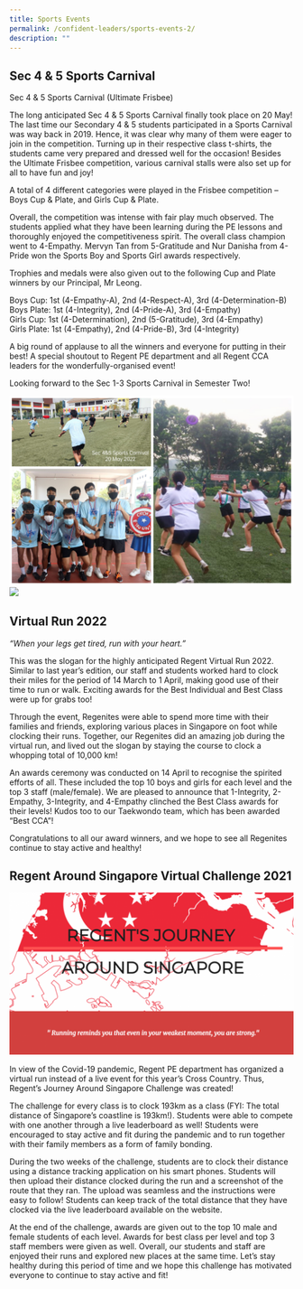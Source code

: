```yaml
---
title: Sports Events
permalink: /confident-leaders/sports-events-2/
description: ""
---
```

## Sec 4 & 5 Sports Carnival

Sec 4 & 5 Sports Carnival (Ultimate Frisbee)

The long anticipated Sec 4 & 5 Sports Carnival finally took place on 20 May! The last time our Secondary 4 & 5 students participated in a Sports Carnival was way back in 2019. Hence, it was clear why many of them were eager to join in the competition. Turning up in their respective class t-shirts, the students came very prepared and dressed well for the occasion! Besides the Ultimate Frisbee competition, various carnival stalls were also set up for all to have fun and joy!

A total of 4 different categories were played in the Frisbee competition – Boys Cup & Plate, and Girls Cup & Plate.

Overall, the competition was intense with fair play much observed. The students applied what they have been learning during the PE lessons and thoroughly enjoyed the competitiveness spirit. The overall class champion went to 4-Empathy. Mervyn Tan from 5-Gratitude and Nur Danisha from 4-Pride won the Sports Boy and Sports Girl awards respectively.

Trophies and medals were also given out to the following Cup and Plate winners by our Principal, Mr Leong.

Boys Cup: 1st (4-Empathy-A), 2nd (4-Respect-A), 3rd (4-Determination-B)  
Boys Plate: 1st (4-Integrity), 2nd (4-Pride-A), 3rd (4-Empathy)  
Girls Cup: 1st (4-Determination), 2nd (5-Gratitude), 3rd (4-Empathy)  
Girls Plate: 1st (4-Empathy), 2nd (4-Pride-B), 3rd (4-Integrity)

A big round of applause to all the winners and everyone for putting in their best! A special shoutout to Regent PE department and all Regent CCA leaders for the wonderfully-organised event!

Looking forward to the Sec 1-3 Sports Carnival in Semester Two!

![](/images/Sports%20Events/SportsEvt2022-1.jpg)
![](/images/Sports%20Events/SportsEvt2022-2.jpg)

## Virtual Run 2022

_“When your legs get tired, run with your heart.”_

This was the slogan for the highly anticipated Regent Virtual Run 2022. Similar to last year’s edition, our staff and students worked hard to clock their miles for the period of 14 March to 1 April, making good use of their time to run or walk. Exciting awards for the Best Individual and Best Class were up for grabs too!

Through the event, Regenites were able to spend more time with their families and friends, exploring various places in Singapore on foot while clocking their runs. Together, our Regenites did an amazing job during the virtual run, and lived out the slogan by staying the course to clock a whopping total of 10,000 km!

An awards ceremony was conducted on 14 April to recognise the spirited efforts of all. These included the top 10 boys and girls for each level and the top 3 staff (male/female). We are pleased to announce that 1-Integrity, 2-Empathy, 3-Integrity, and 4-Empathy clinched the Best Class awards for their levels! Kudos too to our Taekwondo team, which has been awarded “Best CCA”!

Congratulations to all our award winners, and we hope to see all Regenites continue to stay active and healthy!

## Regent Around Singapore Virtual Challenge 2021


![](/images/Sports%20Events/Virtual-Run-Banner-1024x582.png)

In view of the Covid-19 pandemic, Regent PE department has organized a virtual run instead of a live event for this year’s Cross Country. Thus, Regent’s Journey Around Singapore Challenge was created!

The challenge for every class is to clock 193km as a class (FYI: The total distance of Singapore’s coastline is 193km!). Students were able to compete with one another through a live leaderboard as well! Students were encouraged to stay active and fit during the pandemic and to run together with their family members as a form of family bonding. 

During the two weeks of the challenge, students are to clock their distance using a distance tracking application on his smart phones. Students will then upload their distance clocked during the run and a screenshot of the route that they ran. The upload was seamless and the instructions were easy to follow! Students can keep track of the total distance that they have clocked via the live leaderboard available on the website.

At the end of the challenge, awards are given out to the top 10 male and female students of each level. Awards for best class per level and top 3 staff members were given as well. Overall, our students and staff are enjoyed their runs and explored new places at the same time. Let’s stay healthy during this period of time and we hope this challenge has motivated everyone to continue to stay active and fit!